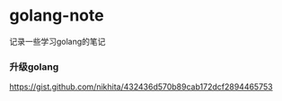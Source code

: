 # golang-note
记录一些学习golang的笔记

### 升级golang
https://gist.github.com/nikhita/432436d570b89cab172dcf2894465753
